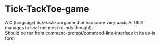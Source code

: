# Tick-TackToe-game
A C (language) tick-tack-toe game that has some very basic AI (Still manages to beat me most rounds though!). 
<br> 
Should be run from command-prompt/command-line-interface in its as-is form

